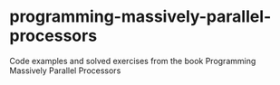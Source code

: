 # programming-massively-parallel-processors
Code examples and solved exercises from the book Programming Massively Parallel Processors
